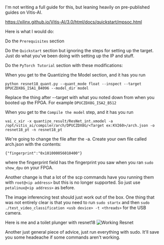 I'm not writing a full guide for this, but leaning heavily on pre-published guides on Vitis-AI.

https://xilinx.github.io/Vitis-AI/3.0/html/docs/quickstart/mpsoc.html

Here is what I would do:

Do the `Prerequisites` section

Do the `Quickstart` section but ignoring the steps for setting up the target. Just do what you've been doing with setting up the IP and stuff.

Do the `PyTorch Tutorial` section with these modifications:

When you get to the Quantizing the Model section, and it has you run

```console
python resnet18_quant.py --quant_mode float --inspect --target DPUCZDX8G_ISA1_B4096 --model_dir model
```

Replace the thing after --target with what you noted down from when you booted up the FPGA. For example `DPUCZDX8G_ISA2_B512`

When you get to the `Compile the model` step, and it has you run

```console
vai_c_xir -x quantize_result/ResNet_int.xmodel -a /opt/vitis_ai/compiler/arch/DPUCZDX8G/<Target ex:KV260>/arch.json -o resnet18_pt -n resnet18_pt
```

We're going to change the file after the -a. Create your own file called arch.json with the contents:

```console
{"fingerprint":"0x101000056010400"}
```

where the fingerprint field has the fingerprint you saw when you ran `sudo show_dpu` on your FPGA. 

Another change is that a lot of the scp commands have you running them with `root@<ip address>` but this is no longer supported. So just use `petalinux@<ip address>` as before.

The image inferencing test should just work out of the box. One thing that was not entirely clear is that you need to run `sudo startx` and then `sudo ./test_video_classification <usb device> -t <threads>` for the USB camera. 

Here is me and a toilet plunger with resnet18
![Working Resnet](images/toilet.png)

Another just general piece of advice, just run everything with sudo. It'll save you some headeache if some commands aren't working.